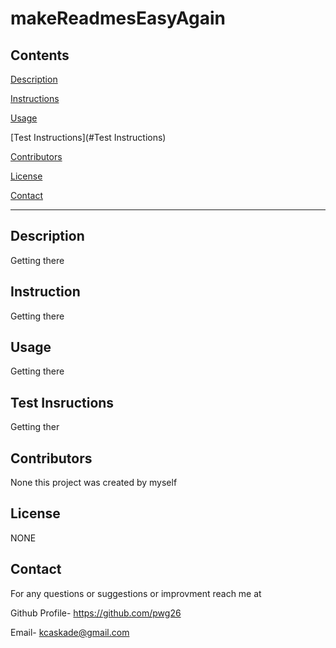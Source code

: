 
# makeReadmesEasyAgain 
 
## Contents  
[Description](#Description) 

[Instructions](#Instructions)

[Usage](#Usage)

[Test Instructions](#Test Instructions)

[Contributors](#Contributors)

[License](#License)

[Contact](#Contact)


*  *  *  *  *

## Description
Getting there


## Instruction
Getting there


## Usage
Getting there


## Test Insructions
Getting ther


## Contributors
None this project was created by myself


## License
NONE


## Contact
For any questions or suggestions or improvment reach me at 

Github Profile-  https://github.com/pwg26 

Email- kcaskade@gmail.com


